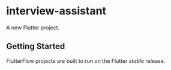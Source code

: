 # interview-assistant

A new Flutter project.

## Getting Started

FlutterFlow projects are built to run on the Flutter _stable_ release.
